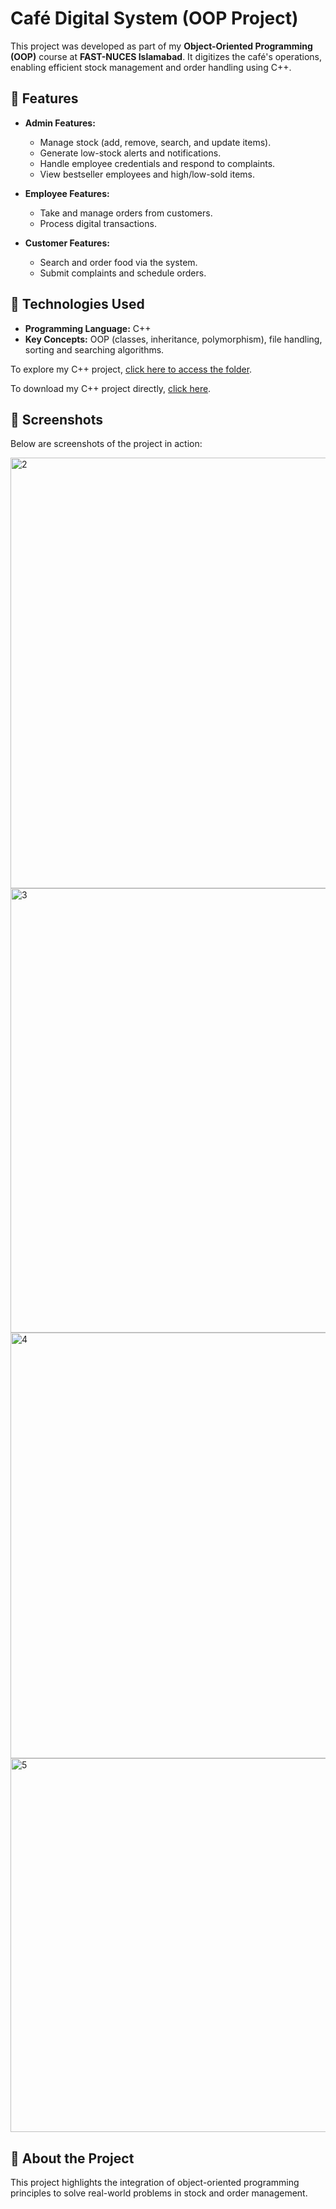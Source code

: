 
# Café Digital System (OOP Project)

This project was developed as part of my **Object-Oriented Programming (OOP)** course at **FAST-NUCES Islamabad**. It digitizes the café's operations, enabling efficient stock management and order handling using C++.

## 🌟 Features
- **Admin Features:**
  - Manage stock (add, remove, search, and update items).
  - Generate low-stock alerts and notifications.
  - Handle employee credentials and respond to complaints.
  - View bestseller employees and high/low-sold items.

- **Employee Features:**
  - Take and manage orders from customers.
  - Process digital transactions.

- **Customer Features:**
  - Search and order food via the system.
  - Submit complaints and schedule orders.

## 🚀 Technologies Used
- **Programming Language:** C++
- **Key Concepts:** OOP (classes, inheritance, polymorphism), file handling, sorting and searching algorithms.

To explore my C++ project, [click here to access the folder](https://drive.google.com/drive/u/0/folders/1dbV9oZNInBfmGgHcmXCqboUCWWRNheTh).  

To download my C++ project directly, [click here](https://drive.google.com/file/d/1So5hrVGsEYJxewbxHlNLthHT4VFWKPJU/view?usp=drive_link).


## 📸 Screenshots
Below are screenshots of the project in action:  

<img width="689" alt="2" src="https://github.com/user-attachments/assets/a65bb059-5693-4d28-b864-9d2132e15a6f">

<img width="711" alt="3" src="https://github.com/user-attachments/assets/4f2ca98b-fde5-4775-a4a2-887bdaa8cfb4">

<img width="681" alt="4" src="https://github.com/user-attachments/assets/e6ba341b-cc04-46c1-88f3-dd6b2980c111">

<img width="598" alt="5" src="https://github.com/user-attachments/assets/c7feada6-ed33-4258-80d8-06044329c143">

## 🔗 About the Project
This project highlights the integration of object-oriented programming principles to solve real-world problems in stock and order management.
